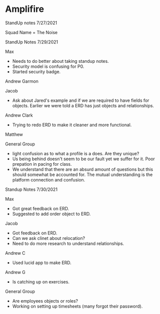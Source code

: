# Amplifire

StandUp notes
7/27/2021

Squad Name = The Noise


StandUp Notes
7/29/2021

Max
- Needs to do better about taking standup notes.
- Security model is confusing for P0.
- Started security badge.

Andrew Garmon

Jacob
- Ask about Jared's example and if we are required to have fields for objects. Earlier we were told a ERD has just objects and relationships.

Andrew Clark
- Trying to redo ERD to make it cleaner and more functional.

Matthew

General Group
- light confusion as to what a profile is a does. Are they unique?
- Us being behind doesn't seem to be our fault yet we suffer for it. Poor prepation in pacing for class. 
- We understand that there are an absurd amount of questions but this should somewhat be accounted for. The mutual understanding is the platform connection and confusion. 

Standup Notes 7/30/2021

Max
- Got great feedback on ERD.
- Suggested to add order object to ERD.

Jacob
- Got feedback on ERD.
- Can we ask clinet about relocation?
- Need to do more research to understand relationships.

Andrew C
- Used lucid app to make ERD.

Andrew G
- Is catching up on exercises.

General Group
- Are employees objects or roles?
- Working on setting up timesheets (many forgot their password).
